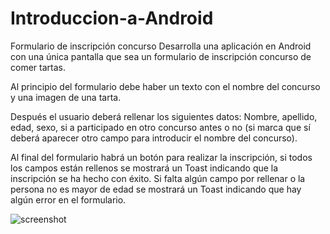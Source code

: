 # Introduccion-a-Android
Formulario de inscripción concurso
Desarrolla una aplicación en Android con una única pantalla que sea un formulario de inscripción concurso de comer tartas.

Al principio del formulario debe haber un texto con el nombre del concurso y una imagen de una tarta.

Después el usuario deberá rellenar los siguientes datos: Nombre, apellido, edad, sexo, si a participado en otro concurso antes o no (si marca que sí deberá aparecer otro campo para introducir el nombre del concurso).

Al final del formulario habrá un botón para realizar la inscripción, si todos los campos están rellenos se mostrará un Toast indicando que la inscripción se ha hecho con éxito. Si falta algún campo por rellenar o la persona no es mayor de edad se mostrará un Toast indicando que hay algún error en el formulario.


![screenshot](https://user-images.githubusercontent.com/91912284/142741876-61fd230e-a610-41b7-b5d5-50a747fb2b38.png)
